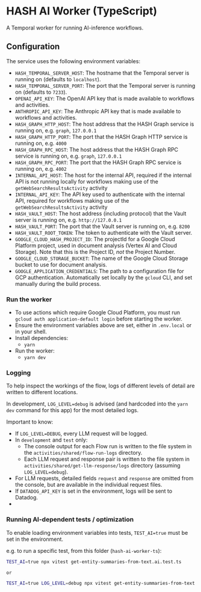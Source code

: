 # HASH AI Worker (TypeScript)

A Temporal worker for running AI-inference workflows.

## Configuration

The service uses the following environment variables:

- `HASH_TEMPORAL_SERVER_HOST`: The hostname that the Temporal server is running on (defaults to `localhost`).
- `HASH_TEMPORAL_SERVER_PORT`: The port that the Temporal server is running on (defaults to `7233`).
- `OPENAI_API_KEY`: The OpenAI API key that is made available to workflows and activities.
- `ANTHROPIC_API_KEY`: The Anthropic API key that is made available to workflows and activities.
- `HASH_GRAPH_HTTP_HOST`: The host address that the HASH Graph service is running on, e.g. `graph`, `127.0.0.1`
- `HASH_GRAPH_HTTP_PORT`: The port that the HASH Graph HTTP service is running on, e.g. `4000`
- `HASH_GRAPH_RPC_HOST`: The host address that the HASH Graph RPC service is running on, e.g. `graph`, `127.0.0.1`
- `HASH_GRAPH_RPC_PORT`: The port that the HASH Graph RPC service is running on, e.g. `4002`
- `INTERNAL_API_HOST`: The host for the internal API, required if the internal API is not running locally for workflows making use of the `getWebSearchResultsActivity` activity
- `INTERNAL_API_KEY`: The API key used to authenticate with the internal API, required for workflows making use of the `getWebSearchResultsActivity` activity
- `HASH_VAULT_HOST`: The host address (including protocol) that the Vault server is running on, e.g. `http://127.0.0.1`
- `HASH_VAULT_PORT`: The port that the Vault server is running on, e.g. `8200`
- `HASH_VAULT_ROOT_TOKEN`: The token to authenticate with the Vault server.
- `GOOGLE_CLOUD_HASH_PROJECT_ID`: The projectId for a Google Cloud Platform project, used in document analysis (Vertex AI and Cloud Storage). Note that this is the Project ID, _not_ the Project Number.
- `GOOGLE_CLOUD_STORAGE_BUCKET`: The name of the Google Cloud Storage bucket to use for document analysis.
- `GOOGLE_APPLICATION_CREDENTIALS`: The path to a configuration file for GCP authentication. Automatically set locally by the `gcloud` CLI, and set manually during the build process.

### Run the worker

- To use actions which require Google Cloud Platform, you must run `gcloud auth application-default login` before starting the worker.
- Ensure the environment variables above are set, either in `.env.local` or in your shell.
- Install dependencies:
  - `yarn`
- Run the worker:
  - `yarn dev`

### Logging

To help inspect the workings of the flow, logs of different levels of detail are written to different locations.

In development, `LOG_LEVEL=debug` is advised (and hardcoded into the `yarn dev` command for this app) for the most detailed logs.

Important to know:

- If `LOG_LEVEL=DEBUG`, every LLM request will be logged.
- In `development` and `test` only:
  - The console output for each Flow run is written to the file system in the `activities/shared/flow-run-logs` directory.
  - Each LLM request and response pair is written to the file system in `activities/shared/get-llm-response/logs` directory (assuming `LOG_LEVEL=debug`).
- For LLM requests, detailed fields `request` and `response` are omitted from the console, but are available in the individual request files.
- If `DATADOG_API_KEY` is set in the environment, logs will be sent to Datadog.
-

### Running AI-dependent tests / optimization

To enable loading environment variables into tests, `TEST_AI=true` must be set in the environment.

e.g. to run a specific test, from this folder (`hash-ai-worker-ts`):

```bash
TEST_AI=true npx vitest get-entity-summaries-from-text.ai.test.ts

or

TEST_AI=true LOG_LEVEL=debug npx vitest get-entity-summaries-from-text.ai.test.ts
```
